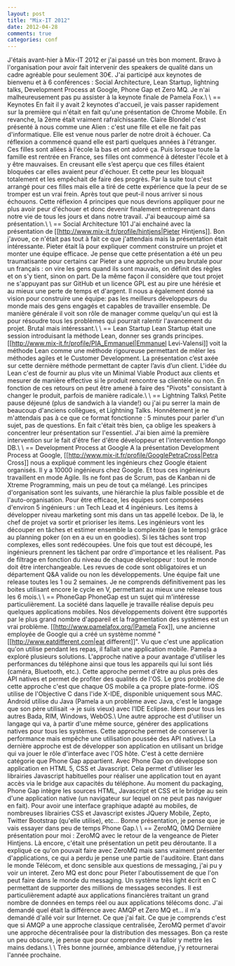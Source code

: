 ```yaml
---
layout: post
title: "Mix-IT 2012"
date: 2012-04-28
comments: true
categories: conf
---
```


J'étais avant-hier à Mix-IT 2012 er j'ai passé un très bon moment. Bravo à l'organisation pour avoir fait intervenir des speakers de qualité dans un cadre agréable pour seulement 30€. J'ai participé aux keynotes de bienvenu et à 6 conférences : Social Architecture, Lean Startup, lightning talks, Development Process at Google, Phone Gap et Zero MQ. Je n'ai malheureusement pas pu assister à la keynote finale de Pamela Fox.\\
\\
== Keynotes
En fait il y avait 2 keynotes d'accueil, je vais passer rapidement sur la première qui n'était en fait qu'une présentation de Chrome Mobile. En revanche, la 2ème était vraiment rafraîchissante. Claire Blondel c'est présenté à nous comme une Alien : c'est une fille et elle ne fait pas d'informatique. Elle est venue nous parler de notre droit à échouer. Ca réflexion a commencé quand elle est parti quelques années à l'étranger. Ces filles sont allées à l'école la bas et ont adoré ça. Puis lorsque toute la famille est rentrée en France, ses filles ont commencé à détester l'école et à y être mauvaises. En creusant elle s’est aperçu que ces filles étaient bloquées car elles avaient peur d'échouer. Et cette peur les bloquait totalement et les empêchait de faire des progrès. Par la suite tout c'est arrangé pour ces filles mais elle a tiré de cette expérience que la peur de se tromper est un vrai frein. Après tout que peut-il nous arriver si nous échouons. Cette réflexion  4 principes que nous devrions appliquer pour ne plus avoir peur d'échouer et donc devenir finalement entreprenant dans notre vie de tous les jours et dans notre travail. J'ai beaucoup aimé sa présentation.\\
\\
== Social Architecture 101
J'ai enchainé avec la présentation de [[http://www.mix-it.fr/profile/hintjens|Pieter Hintjens]]. Bon j'avoue, ce n'était pas tout à fait ce que j'attendais mais la présentation était intéressante. Pieter était là pour expliquer comment construire un projet et monter une équipe efficace. Je pense que cette présentation a été un peu traumatisante pour certains car Pieter a une approche un peu brutale pour un français : on vire les gens quand ils sont mauvais, on définit des règles et on s'y tient, sinon on part. De la même façon il considère que tout projet ne s'appuyant pas sur GitHub et un licence GPL est au pire une hérésie et au mieux une perte de temps et d'argent. Il nous a également donné sa vision pour construire une équipe: pas les meilleurs développeurs du monde mais des gens engagés et capables de travailler ensemble. De manière générale il voit son rôle de manager comme quelqu'un qui est là pour résoudre tous les problèmes qui pourrait ralentir l'avancement du projet. Brutal mais intéressant.\\
\\
== Lean Startup
Lean Startup était une session introduisant la méthode Lean, donner ses grands principes.  [[http://www.mix-it.fr/profile/PIA_Emmanuel|Emmanuel Levi-Valensi]] voit la méthode Lean comme une méthode rigoureuse permettant de mêler les méthodes agiles et le Customer Development. La présentation c’est axée sur cette dernière méthode permettant de capter l’avis d’un client. L'idée du Lean c'est de fournir au plus vite un Minimal Viable Product aux clients et mesurer de manière effective si le produit rencontre sa clientèle ou non. En fonction de ces retours on peut être amené à faire des "Pivots" consistant à changer le produit, parfois de manière radicale.\\
\\
== Lightning Talks\\
Petite pause déjeuné (plus de sandwich à la viande!) ou j'ai pu serrer la main de beaucoup d'anciens collègues, et Lightning Talks. Honnêtement je ne m'attendais pas à ce que ce format fonctionne : 5 minutes pour parler d'un sujet, pas de questions. En fait c'était très bien, ça oblige les speakers à concentrer leur présentation sur l'essentiel. J'ai bien aimé la première intervention sur le fait d'être fier d'être développeur et l'intervention Mongo DB.\\
\\
== Development Process at Google
A la présentation Development Process at Google, [[http://www.mix-it.fr/profile/GooglePetraCross|Petra Cross]] nous a expliqué comment les ingénieurs chez Google étaient organisés. Il y a 10000 ingénieurs chez Google. Et tous ces ingénieurs travaillent en mode Agile. Ils ne font pas de Scrum, pas de Kanban ni de Xtreme Programming, mais un peu de tout ça mélangé. Les principes d'organisation sont les suivants, une hiérarchie la plus faible possible et de l'auto-organisation. Pour être efficace, les équipes sont composées d'environ 5 ingénieurs : un Tech Lead et 4 ingénieurs. Les items à développer niveau marketing sont mis dans un tas appellé Icebox. De là, le chef de projet va sortir et prioriser les items. Les ingénieurs vont les découper en tâches et estimer ensemble la complexité (pas le temps) grâce au planning poker (on en a eu un en goodies). Si les tâches sont trop complexes, elles sont redécoupées. Une fois que tout est découpé, les ingénieurs prennent les tâchent par ordre d'importance et les réalisent. Pas de filtrage en fonction du niveau de chaque développeur : tout le monde doit être interchangeable. Les revues de code sont obligatoires et un département Q&A valide ou non les développements. Une équipe fait une release toutes les 1 ou 2 semaines. Je ne comprends définitivement pas les boites utilisant encore le cycle en V, permettant au mieux une release tous les 6 mois.\\
\\
== PhoneGap
PhoneGap est un sujet qui m'intéresse particulièrement. La société dans laquelle je travaille réalise depuis peu quelques applications mobiles. Nos développements doivent être supportés par le plus grand nombre d'appareil et la fragmentation des systèmes est un vrai problème. [[http://www.pamelafox.org/|Pamela Fox]], une ancienne employée de Google qui a créé un système nommé "[[http://www.eatdifferent.com|eat different]]". Vu que c'est une application qu'on utilise pendant les repas, il fallait une application mobile. Pamela a exploré plusieurs solutions. L'approche native a pour avantage d'utiliser les performances du téléphone ainsi que tous les appareils qui lui sont liés (caméra, Bluetooth, etc.). Cette approche permet d'être au plus près des API natives et permet de profiter des qualités de l'OS. Le gros problème de cette approche c'est que chaque OS mobile a ça propre plate-forme. iOS utilise de l'Objective C dans l'ide X-IDE, disponible uniquement sous MAC. Android utilise du Java (Pamela a un problème avec Java, c'est le langage que son père utilisait -> je suis vieux) avec l'IDE Eclipse. Idem pour tous les autres Bada, RIM, Windows, WebOS.\\
Une autre approche est d'utiliser un langage qui va, à partir d'une même source, générer des applications natives pour tous les systèmes. Cette approche permet de conserver la performance mais empêche une utilisation poussée des API natives.\\
La dernière approche est de développer son application en utilisant un bridge qui va jouer le rôle d'interface avec l'OS hôte. C'est à cette dernière catégorie que Phone Gap appartient. Avec Phone Gap on développe son application en HTML 5, CSS et Javascript. Cela permet d'utiliser les librairies Javascript habituelles pour réaliser une application tout en ayant accès via le bridge aux capacités du téléphone. Au moment du packaging, Phone Gap intègre les sources HTML, Javascript et CSS et le bridge au sein d'une application native (un navigateur sur lequel on ne peut pas naviguer en fait). Pour avoir une interface  graphique adapté au mobiles, de nombreuses librairies CSS et Javascript existes JQuery Mobile, Zepto, Twitter Bootstrap (qu'elle utilise), etc...
Bonne présentation, je pense que je vais essayer dans peu de temps Phone Gap.\\
\\
== ZeroMQ, 0MQ
Dernière présentation pour moi : ZeroMQ avec le retour de la vengeance de Pieter Hintjens. Là encore, c'était une présentation un petit peu déroutante. Il a expliqué ce qu'on pouvait faire avec ZeroMQ mais sans vraiment présenter d'applications, ce qui a perdu je pense une partie de l'auditoire. Etant dans le monde Télécom, et donc sensible aux questions de messaging, j'ai pu y voir un interet. Zero MQ est donc pour Pieter l'aboutissement de que l'on peut faire dans le monde du messaging. Un système très light écrit en C permettant de supporter des millions de messages secondes. Il est particulièrement adapté aux applications financières traitant un grand nombre de données en temps réel ou aux applications télécoms donc. J'ai demandé quel était la différence avec AMQP et Zero MQ et... il m'a demandé d'allé voir sur Internet. Ce que j'ai fait. Ce que je comprends c'est que si AMQP a une approche classique centralisée, ZeroMQ permet d'avoir une approche décentralisée pour la distribution des messages. Bon ça reste un peu obscure, je pense que pour comprendre il va falloir y mettre les mains dedans.\\
\\
Très bonne journée, ambiance détendue, j'y retournerai l'année prochaine.
